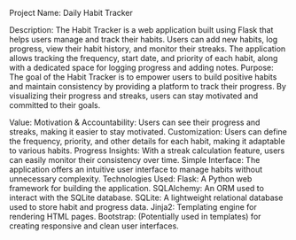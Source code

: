 Project Name: Daily Habit Tracker

Description:
The Habit Tracker is a web application built using Flask that helps users manage and track their habits. Users can add new habits, log progress, view their habit history, and monitor their streaks. The application allows tracking the frequency, start date, and priority of each habit, along with a dedicated space for logging progress and adding notes.
Purpose:
The goal of the Habit Tracker is to empower users to build positive habits and maintain consistency by providing a platform to track their progress. By visualizing their progress and streaks, users can stay motivated and committed to their goals.

Value:
Motivation & Accountability: Users can see their progress and streaks, making it easier to stay motivated.
Customization: Users can define the frequency, priority, and other details for each habit, making it adaptable to various habits.
Progress Insights: With a streak calculation feature, users can easily monitor their consistency over time.
Simple Interface: The application offers an intuitive user interface to manage habits without unnecessary complexity.
Technologies Used:
Flask: A Python web framework for building the application.
SQLAlchemy: An ORM used to interact with the SQLite database.
SQLite: A lightweight relational database used to store habit and progress data.
Jinja2: Templating engine for rendering HTML pages.
Bootstrap: (Potentially used in templates) for creating responsive and clean user interfaces.
